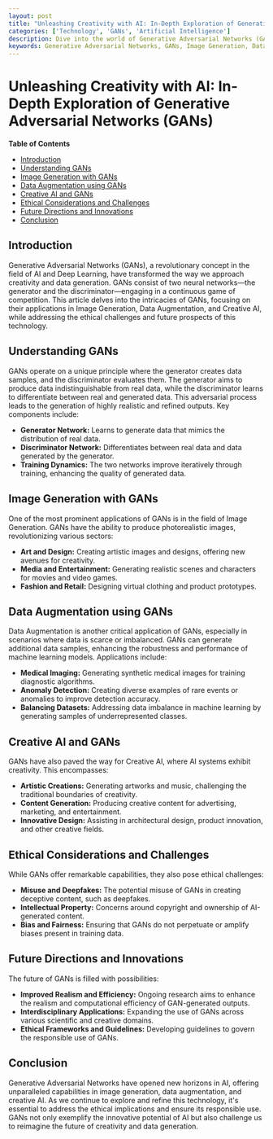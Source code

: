 ```yaml
---
layout: post
title: "Unleashing Creativity with AI: In-Depth Exploration of Generative Adversarial Networks (GANs)"
categories: ['Technology', 'GANs', 'Artificial Intelligence']
description: Dive into the world of Generative Adversarial Networks (GANs), exploring their groundbreaking applications in Image Generation, Data Augmentation, and Creative AI.
keywords: Generative Adversarial Networks, GANs, Image Generation, Data Augmentation, Creative AI
---
```


# Unleashing Creativity with AI: In-Depth Exploration of Generative Adversarial Networks (GANs)

**Table of Contents**

- [Introduction](#introduction)
- [Understanding GANs](#understanding-gans)
- [Image Generation with GANs](#image-generation-with-gans)
- [Data Augmentation using GANs](#data-augmentation-using-gans)
- [Creative AI and GANs](#creative-ai-and-gans)
- [Ethical Considerations and Challenges](#ethical-considerations-and-challenges)
- [Future Directions and Innovations](#future-directions-and-innovations)
- [Conclusion](#conclusion)

## Introduction

Generative Adversarial Networks (GANs), a revolutionary concept in the field of AI and Deep Learning, have transformed the way we approach creativity and data generation. GANs consist of two neural networks—the generator and the discriminator—engaging in a continuous game of competition. This article delves into the intricacies of GANs, focusing on their applications in Image Generation, Data Augmentation, and Creative AI, while addressing the ethical challenges and future prospects of this technology.

## Understanding GANs

GANs operate on a unique principle where the generator creates data samples, and the discriminator evaluates them. The generator aims to produce data indistinguishable from real data, while the discriminator learns to differentiate between real and generated data. This adversarial process leads to the generation of highly realistic and refined outputs. Key components include:

- **Generator Network:** Learns to generate data that mimics the distribution of real data.
- **Discriminator Network:** Differentiates between real data and data generated by the generator.
- **Training Dynamics:** The two networks improve iteratively through training, enhancing the quality of generated data.

## Image Generation with GANs

One of the most prominent applications of GANs is in the field of Image Generation. GANs have the ability to produce photorealistic images, revolutionizing various sectors:

- **Art and Design:** Creating artistic images and designs, offering new avenues for creativity.
- **Media and Entertainment:** Generating realistic scenes and characters for movies and video games.
- **Fashion and Retail:** Designing virtual clothing and product prototypes.

## Data Augmentation using GANs

Data Augmentation is another critical application of GANs, especially in scenarios where data is scarce or imbalanced. GANs can generate additional data samples, enhancing the robustness and performance of machine learning models. Applications include:

- **Medical Imaging:** Generating synthetic medical images for training diagnostic algorithms.
- **Anomaly Detection:** Creating diverse examples of rare events or anomalies to improve detection accuracy.
- **Balancing Datasets:** Addressing data imbalance in machine learning by generating samples of underrepresented classes.

## Creative AI and GANs

GANs have also paved the way for Creative AI, where AI systems exhibit creativity. This encompasses:

- **Artistic Creations:** Generating artworks and music, challenging the traditional boundaries of creativity.
- **Content Generation:** Producing creative content for advertising, marketing, and entertainment.
- **Innovative Design:** Assisting in architectural design, product innovation, and other creative fields.

## Ethical Considerations and Challenges

While GANs offer remarkable capabilities, they also pose ethical challenges:

- **Misuse and Deepfakes:** The potential misuse of GANs in creating deceptive content, such as deepfakes.
- **Intellectual Property:** Concerns around copyright and ownership of AI-generated content.
- **Bias and Fairness:** Ensuring that GANs do not perpetuate or amplify biases present in training data.

## Future Directions and Innovations

The future of GANs is filled with possibilities:

- **Improved Realism and Efficiency:** Ongoing research aims to enhance the realism and computational efficiency of GAN-generated outputs.
- **Interdisciplinary Applications:** Expanding the use of GANs across various scientific and creative domains.
- **Ethical Frameworks and Guidelines:** Developing guidelines to govern the responsible use of GANs.

## Conclusion

Generative Adversarial Networks have opened new horizons in AI, offering unparalleled capabilities in image generation, data augmentation, and creative AI. As we continue to explore and refine this technology, it's essential to address the ethical implications and ensure its responsible use. GANs not only exemplify the innovative potential of AI but also challenge us to reimagine the future of creativity and data generation.
